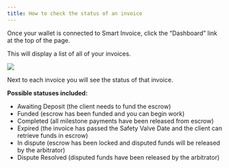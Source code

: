 ```yaml
---
title: How to check the status of an invoice
---
```


Once your wallet is connected to Smart Invoice, click the “Dashboard” link at the top of the page.

This will display a list of all of your invoices.

<img src="/screenshots/smart-invoice-status.png" />

Next to each invoice you will see the status of that invoice.

**Possible statuses included:**

- Awaiting Deposit (the client needs to fund the escrow)
- Funded (escrow has been funded and you can begin work)
- Completed (all milestone payments have been released from escrow)
- Expired (the invoice has passed the Safety Valve Date and the client can retrieve funds in escrow)
- In dispute (escrow has been locked and disputed funds will be released by the arbitrator)
- Dispute Resolved (disputed funds have been released by the arbitrator)
